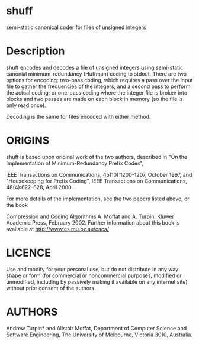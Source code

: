 shuff
======

semi-static canonical coder for files of unsigned integers

Description
========

shuff encodes and decodes a file of unsigned integers using semi-static
canonial minimum-redundancy (Huffman) coding to stdout. There are two options for
encoding: two-pass coding, which requires a pass over the input file
to gather the frequencies of the integers, and a second pass to perform the
actual coding; or one-pass coding where the integer file is broken into
blocks and two passes are made on each block in memory (so the file
is only read once).

Decoding is the same for files encoded with either method.

ORIGINS
======
shuff is based upon original work of the two authors, described in
"On the Implementation of Minimum-Redundancy Prefix Codes",

IEEE Transactions on Communications, 45(10):1200-1207, October 1997, and "Housekeeping for Prefix Coding",
IEEE Transactions on Communications, 48(4):622-628, April 2000.

For more details of the implementation, see the two papers listed above, or the book

Compression and Coding Algorithms A. Moffat and A. Turpin,
Kluwer Academic Press, February 2002.
Further information about this book is available at
http://www.cs.mu.oz.au/caca/

LICENCE
========
Use and modify for your personal use, but do not distribute in any way shape or form (for
commercial or noncommercial purposes, modified or unmodified, including
by passively making it available on any internet site) without
prior consent of the authors.

AUTHORS
========
Andrew Turpin* and Alistair Moffat,
Department of Computer Science and Software Engineering,
The University of Melbourne,
Victoria 3010, Australia.
